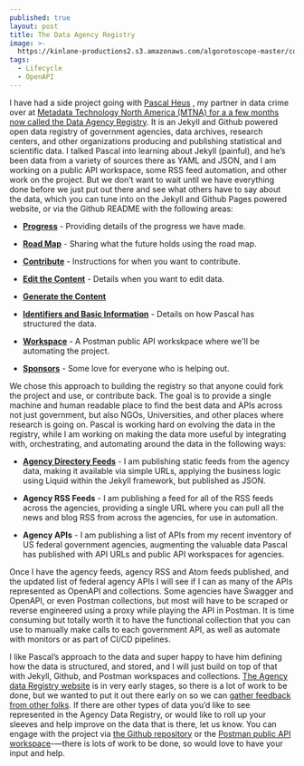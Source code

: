 ```yaml
---
published: true
layout: post
title: The Data Agency Registry
image: >-
  https://kinlane-productions2.s3.amazonaws.com/algorotoscope-master/copper-circuit-capital_36728420065_o.jpg
tags:
  - Lifecycle
  - OpenAPI
---
```



I have had a side project going with [Pascal Heus](https://www.linkedin.com/in/pascal/?originalSubdomain=ca) , my partner in data crime over at [Metadata Technology North America (MTNA) for a a few months now called the ](https://www.mtna.us/)[Data Agency Registry](https://github.com/integrateddatasvc/agency-registry). It is an Jekyll and Github powered open data registry of government agencies, data archives, research centers, and other organizations producing and publishing statistical and scientific data. I talked Pascal into learning about Jekyll (painful), and he’s been data from a variety of sources there as YAML and JSON, and I am working on a public API workspace, some RSS feed automation, and other work on the project. But we don’t want to wait until we have everything done before we just put out there and see what others have to say about the data, which you can tune into on the Jekyll and Github Pages powered website, or via the Github README with the following areas:


    
- [**Progress**](https://github.com/integrateddatasvc/agency-registry#progress) - Providing details of the progress we have made.
    
- [**Road Map**](https://github.com/integrateddatasvc/agency-registry#roadmap) - Sharing what the future holds using the road map.
    
- [**Contribute**](https://github.com/integrateddatasvc/agency-registry#how-to-contribute) - Instructions for when you want to contribute.
    
- [**Edit the Content**](https://github.com/integrateddatasvc/agency-registry#how-to-contribute) - Details when you want to edit data.
    
- [**Generate the Content**](https://github.com/integrateddatasvc/agency-registry#how-to-contribute)
    
- [**Identifiers and Basic Information**](https://github.com/integrateddatasvc/agency-registry#identifiers-and-basic-information) - Details on how Pascal has structured the data.
    
- [**Workspace**](ttps://api-evangelist.postman.co/workspace/Agency-Registry~5faa4717-763b-4bd0-9e16-94272b2313af/overview) - A Postman public API workskpace where we'll be automating the project.
    
- [**Sponsors**](https://github.com/integrateddatasvc/agency-registry#sponsors) - Some love for everyone who is helping out.


We chose this approach to building the registry so that anyone could fork the project and use, or contribute back. The goal is to provide a single machine and human readable place to find the best data and APIs across not just government, but also NGOs, Universities, and other places where research is going on. Pascal is working hard on evolving the data in the registry, while I am working on making the data more useful by integrating with, orchestrating, and automating around the data in the following ways:


    
- [**Agency Directory Feeds**](https://github.com/integrateddatasvc/agency-registry/tree/main/feeds/agencies) - I am publishing static feeds from the agency data, making it available via simple URLs, applying the business logic using Liquid within the Jekyll framework, but published as JSON.
    
- **Agency RSS Feeds** - I am publishing a feed for all of the RSS feeds across the agencies, providing a single URL where you can pull all the news and blog RSS from across the agencies, for use in automation.
    
- **Agency APIs** - I am publishing a list of APIs from my recent inventory of US federal government agencies, augmenting the valuable data Pascal has published with API URLs and public API workspaces for agencies.


Once I have the agency feeds, agency RSS and Atom feeds published, and the updated list of federal agency APIs I will see if I can as many of the APIs represented as OpenAPI and collections. Some agencies have Swagger and OpenAPI, or even Postman collections, but most will have to be scraped or reverse engineered using a proxy while playing the API in Postman. It is time consuming but totally worth it to have the functional collection that you can use to manually make calls to each government API, as well as automate with monitors or as part of CI/CD pipelines.


I like Pascal’s approach to the data and super happy to have him defining how the data is structured, and stored, and I will just build on top of that with Jekyll, Github, and Postman workspaces and collections. [The Agency data Registry website](https://integrateddatasvc.github.io/agency-registry/) is in very early stages, so there is a lot of work to be done, but we wanted to put it out there early on so we can [gather feedback from other folks](https://github.com/integrateddatasvc/agency-registry/issues). If there are other types of data you’d like to see represented in the Agency Data Registry, or would like to roll up your sleeves and help improve on the data that is there, let us know. You can engage with the project via [the Github repository](https://github.com/integrateddatasvc/agency-registry) or the [Postman public API workspace](https://api-evangelist.postman.co/workspace/Agency-Registry~5faa4717-763b-4bd0-9e16-94272b2313af/overview)-—there is lots of work to be done, so would love to have your input and help.